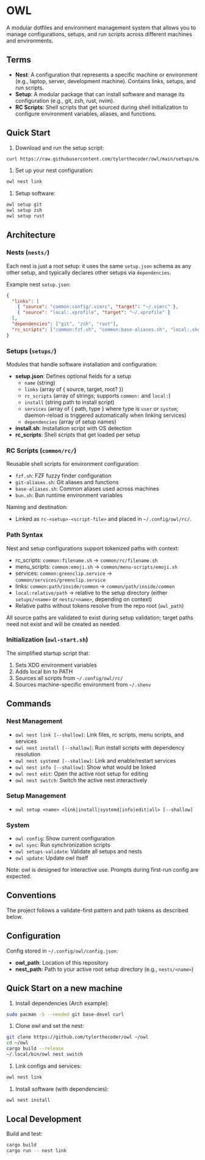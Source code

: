 # OWL

A modular dotfiles and environment management system that allows you to manage configurations, setups, and run scripts across different machines and environments.

## Terms

- **Nest**: A configuration that represents a specific machine or environment (e.g., laptop, server, development machine). Contains links, setups, and run scripts.
- **Setup**: A modular package that can install software and manage its configuration (e.g., git, zsh, rust, nvim).
- **RC Scripts**: Shell scripts that get sourced during shell initialization to configure environment variables, aliases, and functions.

## Quick Start

1. Download and run the setup script:

```bash
curl https://raw.githubusercontent.com/tylerthecoder/owl/main/setups/owl/setup.sh | sh
```

1. Set up your nest configuration:

```bash
owl nest link
```

1. Setup software:

```bash
owl setup git
owl setup zsh
owl setup rust
```

## Architecture

### Nests (`nests/`)

Each nest is just a root setup: it uses the same `setup.json` schema as any other setup, and typically declares other setups via `dependencies`.

Example nest `setup.json`:

```json
{
  "links": [
    { "source": "common:config/.vimrc", "target": "~/.vimrc" },
    { "source": "local:.xprofile", "target": "~/.xprofile" }
  ],
  "dependencies": ["git", "zsh", "rust"],
  "rc_scripts": ["common:fzf.sh", "common:base-aliases.sh", "local:.shenv"]
}
```

### Setups (`setups/`)

Modules that handle software installation and configuration:

- **setup.json**: Defines optional fields for a setup
  - `name` (string)
  - `links` (array of { source, target, root? })
  - `rc_scripts` (array of strings; supports `common:` and `local:`)
  - `install` (string path to install script)
  - `services` (array of { path, type } where type is `user` or `system`; daemon-reload is triggered automatically when linking services)
  - `dependencies` (array of setup names)
- **install.sh**: Installation script with OS detection
- **rc_scripts**: Shell scripts that get loaded per setup

### RC Scripts (`common/rc/`)

Reusable shell scripts for environment configuration:

- `fzf.sh`: FZF fuzzy finder configuration
- `git-aliases.sh`: Git aliases and functions
- `base-aliases.sh`: Common aliases used across machines
- `bun.sh`: Bun runtime environment variables

Naming and destination:

- Linked as `rc-<setup>-<script-file>` and placed in `~/.config/owl/rc/`.

### Path Syntax

Nest and setup configurations support tokenized paths with context:

- rc_scripts: `common:filename.sh` → `common/rc/filename.sh`
- menu_scripts: `common:emoji.sh` → `common/menu-scripts/emoji.sh`
- services: `common:greenclip.service` → `common/services/greenclip.service`
- links: `common:path/inside/common` → `common/path/inside/common`
- `local:relative/path` → relative to the setup directory (either `setups/<name>` or `nests/<name>`, depending on context)
- Relative paths without tokens resolve from the repo root (`owl_path`)

All source paths are validated to exist during setup validation; target paths need not exist and will be created as needed.

### Initialization (`owl-start.sh`)

The simplified startup script that:

1. Sets XDG environment variables
2. Adds local bin to PATH
3. Sources all scripts from `~/.config/owl/rc/`
4. Sources machine-specific environment from `~/.shenv`

## Commands

### Nest Management

- `owl nest link [--shallow]`: Link files, rc scripts, menu scripts, and services
- `owl nest install [--shallow]`: Run install scripts with dependency resolution
- `owl nest systemd [--shallow]`: Link and enable/restart services
- `owl nest info [--shallow]`: Show what would be linked
- `owl nest edit`: Open the active root setup for editing
- `owl nest switch`: Switch the active nest interactively

### Setup Management

- `owl setup <name> <link|install|systemd|info|edit|all> [--shallow]`

### System

- `owl config`: Show current configuration
- `owl sync`: Run synchronization scripts
- `owl setups-validate`: Validate all setups and nests
- `owl update`: Update owl itself

Note: owl is designed for interactive use. Prompts during first-run config are expected.

## Conventions

The project follows a validate-first pattern and path tokens as described below.

## Configuration

Config stored in `~/.config/owl/config.json`:

- **owl_path**: Location of this repository
- **nest_path**: Path to your active root setup directory (e.g., `nests/<name>`)

## Quick Start on a new machine

1. Install dependencies (Arch example):

```bash
sudo pacman -S --needed git base-devel curl
```

1. Clone owl and set the nest:

```bash
git clone https://github.com/tylerthecoder/owl ~/owl
cd ~/owl
cargo build --release
~/.local/bin/owl nest switch
```

1. Link configs and services:

```bash
owl nest link
```

1. Install software (with dependencies):

```bash
owl nest install
```

## Local Development

Build and test:

```bash
cargo build
cargo run -- nest link
```
